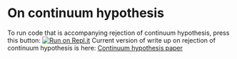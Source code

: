 # On continuum hypothesis 
To run code that is accompanying rejection of continuum hypothesis, press this button: [![Run on Repl.it](https://repl.it/badge/github/altern/continuum-hypothesis)](https://repl.it/@altern/continuum-hypothesis)
Current version of write up on rejection of continuum hypothesis is here: [Continuum hypothesis paper](http://versioningright.com/continuum-hypothesis-paper.pdf)
